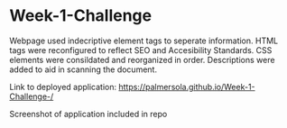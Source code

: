# Week-1-Challenge

Webpage used indecriptive element tags to seperate information.
HTML tags were reconfigured to reflect SEO and Accesibility Standards.
CSS elements were consildated and reorganized in order.
Descriptions were added to aid in scanning the document.

Link to deployed application: https://palmersola.github.io/Week-1-Challenge-/

Screenshot of application included in repo
